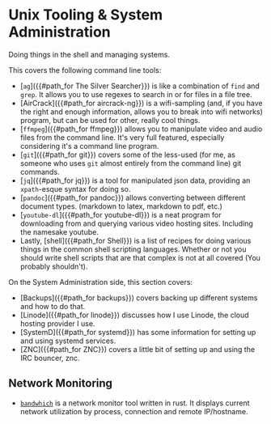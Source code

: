 # Unix Tooling & System Administration

Doing things in the shell and managing systems.

This covers the following command line tools:

- [`ag`]({{#path_for The Silver Searcher}}) is like a combination of `find` and `grep`. It allows you to use regexes to search in or for files in a file tree.
- [AirCrack]({{#path_for aircrack-ng}}) is a wifi-sampling (and, if you have the right and enough information, allows you to break into wifi networks) program, but can be used for other, really cool things.
- [`ffmpeg`]({{#path_for ffmpeg}}) allows you to manipulate video and audio files from the command line. It's very full featured, especially considering it's a command line program.
- [`git`]({{#path_for git}}) covers some of the less-used (for me, as someone who uses `git` almost entirely from the command line) git commands.
- [`jq`]({{#path_for jq}}) is a tool for manipulated json data, providing an `xpath`-esque syntax for doing so.
- [`pandoc`]({{#path_for pandoc}}) allows converting between different document types. (markdown to latex, markdown to pdf, etc.)
- [`youtube-dl`]({{#path_for youtube-dl}}) is a neat program for downloading from and querying various video hosting sites. Including the namesake youtube.
- Lastly, [shell]({{#path_for Shell}}) is a list of recipes for doing various things in the common shell scripting languages. Whether or not you should write shell scripts that are that complex is not at all covered (You probably shouldn't).

On the System Administration side, this section covers:

- [Backups]({{#path_for backups}}) covers backing up different systems and how to do that.
- [Linode]({{#path_for linode}}) discusses how I use Linode, the cloud hosting provider I use.
- [SystemD]({{#path_for systemd}}) has some information for setting up and using systemd services.
- [ZNC]({{#path_for ZNC}}) covers a little bit of setting up and using the IRC bouncer, znc.

## Network Monitoring

- [`bandwhich`](https://github.com/imsnif/bandwhich) is a network monitor tool written in rust. It displays current network utilization by process, connection and remote IP/hostname.
